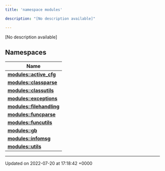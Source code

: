 ```yaml
---
title: 'namespace modules'

description: "[No description available]"

---
```







[No description available]

## Namespaces

| Name           |
| -------------- |
| **[modules::active_cfg](/documentation/code/namespaces/namespacemodules_1_1active__cfg/)**  |
| **[modules::classparse](/documentation/code/namespaces/namespacemodules_1_1classparse/)**  |
| **[modules::classutils](/documentation/code/namespaces/namespacemodules_1_1classutils/)**  |
| **[modules::exceptions](/documentation/code/namespaces/namespacemodules_1_1exceptions/)**  |
| **[modules::filehandling](/documentation/code/namespaces/namespacemodules_1_1filehandling/)**  |
| **[modules::funcparse](/documentation/code/namespaces/namespacemodules_1_1funcparse/)**  |
| **[modules::funcutils](/documentation/code/namespaces/namespacemodules_1_1funcutils/)**  |
| **[modules::gb](/documentation/code/namespaces/namespacemodules_1_1gb/)**  |
| **[modules::infomsg](/documentation/code/namespaces/namespacemodules_1_1infomsg/)**  |
| **[modules::utils](/documentation/code/namespaces/namespacemodules_1_1utils/)**  |






-------------------------------

Updated on 2022-07-20 at 17:18:42 +0000
